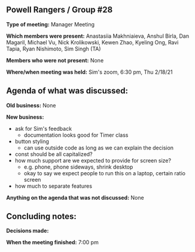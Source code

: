 ## Powell Rangers / Group #28

**Type of meeting:** Manager Meeting

**Which members were present:** Anastasiia Makhniaieva, Anshul Birla, Dan Magaril, Michael Vu, Nick Krolikowski, Kewen Zhao, Kyeling Ong, Ravi Tapia, Ryan Nishimoto, Sim Singh (TA)

**Members who were not present:** None

**Where/when meeting was held:** Sim's zoom, 6:30 pm, Thu 2/18/21


## Agenda of what was discussed:

**Old business:** None

**New business:** 
+ ask for Sim's feedback
  + documentation looks good for Timer class
+ button styling
  + can use outside code as long as we can explain the decision
+ const should be all capitalized?
+ how much support are we expected to provide for screen size?
  + e.g. phone, phone sideways, shrink desktop
  + okay to say we expect people to run this on a laptop, certain ratio screen
+ how much to separate features

**Anything on the agenda that was not discussed:**  None


## Concluding notes:

**Decisions made:** 

**When the meeting finished:** 7:00 pm

